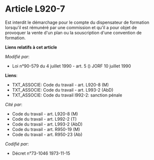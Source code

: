 # Article L920-7

Est interdit le démarchage pour le compte du dispensateur de formation lorsqu'il est rémunéré par une commission et qu'il a
pour objet de provoquer la vente d'un plan ou la souscription d'une convention de formation.

**Liens relatifs à cet article**

_Modifié par_:

  - Loi n°90-579 du 4 juillet 1990 - art. 5 () JORF 10 juillet 1990

**Liens**:

  - TXT_ASSOCIE: Code du travail - art. L920-8 (M)
  - TXT_ASSOCIE: Code du travail - art. L993-2 (AbD)
  - TXT_ASSOCIE: Code du travail l992-2: sanction pénale

_Cité par_:

  - Code du travail - art. L920-8 (M)
  - Code du travail - art. L992-2 (T)
  - Code du travail - art. L993-2 (AbD)
  - Code du travail - art. R950-19 (M)
  - Code du travail - art. R950-23 (Ab)

_Codifié par_:

  - Décret n°73-1046 1973-11-15
